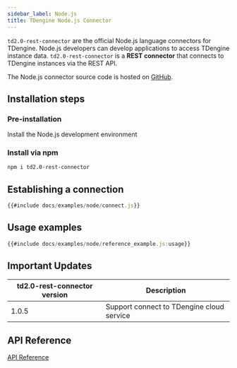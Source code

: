 ```yaml
---
sidebar_label: Node.js 
title: TDengine Node.js Connector
---
```


 `td2.0-rest-connector` are the official Node.js language connectors for TDengine. Node.js developers can develop applications to access TDengine instance data. `td2.0-rest-connector` is a **REST connector** that connects to TDengine instances via the REST API. 

The Node.js connector source code is hosted on [GitHub](https://github.com/taosdata/taos-connector-node).

## Installation steps

### Pre-installation

Install the Node.js development environment
### Install via npm

```bash
npm i td2.0-rest-connector
```
## Establishing a connection

```javascript
{{#include docs/examples/node/connect.js}}
```

## Usage examples

```javascript
{{#include docs/examples/node/reference_example.js:usage}}
```

## Important Updates


| td2.0-rest-connector version | Description |
| ------------------------- | ---------------------------------------------------------------- |
| 1.0.5 | Support connect to TDengine cloud service

## API Reference

[API Reference](https://docs.taosdata.com/api/td2.0-connector/)